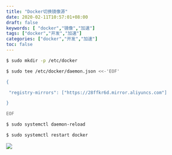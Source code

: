 ```yaml
---
title: "Docker切换镜像源"
date: 2020-02-11T10:57:01+08:00
draft: false
keywords: [ "docker","镜像","加速"]
tags: ["docker","开发","加速"]
categories: ["docker","开发","加速"]
toc: false
---
```


```sh
$ sudo mkdir -p /etc/docker
```

```sh
$ sudo tee /etc/docker/daemon.json <<-'EOF'

{

 "registry-mirrors": ["https://28ffkr6d.mirror.aliyuncs.com"]

}

EOF
```

```sh
$ sudo systemctl daemon-reload
```

```sh
$ sudo systemctl restart docker
```
![](https://cdn.jsdelivr.net/gh/uyaki/pic-cloud/img/20200221185223.png)
